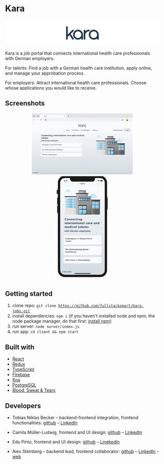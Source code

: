 # Kara

<img src="./readme_images/kara_banner.png" alt="kara" style="zoom:50%;" />

Kara is a job portal that connects international health care professionals with German employers.

For talents: Find a job with a German health care institution, apply online, and manage your approbation process.

For employers: Attract international health care professionals. Choose whose applications you would like to receive.

## Screenshots
<p align="center">
  <img src="./readme_images/gifs/kara-desktop.gif" alt="desktop view" style="zoom: 33%;" />
  <img src="./readme_images/gifs/kara-mobile.gif" alt="mobile view" style="zoom: 33%;" />
</p>


## Getting started

1. clone repo: <code>git clone https://github.com/fullstacksmart/kara-jobs.git</code>
2. install dependencies: <code>npm i</code> (if you haven't installed node and npm, the node package manager, do that first: [install npm](https://www.npmjs.com/get-npm))
3. run server: <code>node server/index.js</code>
4. run app: <code>cd client && npm start</code>

## Built with

- [React](https://reactjs.org/)
- [Redux](https://redux.js.org/)
- [TypeScript](https://www.typescriptlang.org/)
- [Firebase](https://firebase.google.com/)
- [Koa](https://koajs.com/)
- [PostgreSQL](https://www.postgresql.org/)
- [Blood, Sweat & Tears](https://bloodsweatandtears.com/)

## Developers

- Tobias Niklas Becker – backend-frontend integration, frontend functionalities: [github](https://github.com/beckertobias) – [LinkedIn](https://www.linkedin.com/in/tobias-n-becker/)
- Camila Müller-Ludwig, frontend and UI design: [github](https://github.com/camifernweh) – [LinkedIn](https://www.linkedin.com/in/cmullerludwig/)
- Edu Pinto, frontend and UI design: [github](https://github.com/pintoedo) – [LinekedIn](https://www.linkedin.com/in/pintocodes/)

- Alex Steinberg – backend lead, frontend collaborator: [github](https://github.com/atsteinberg) – [LinkedIn](www.linkedin.com/in/atsteinberg) – [web](https://atsteinberg.github.io)
